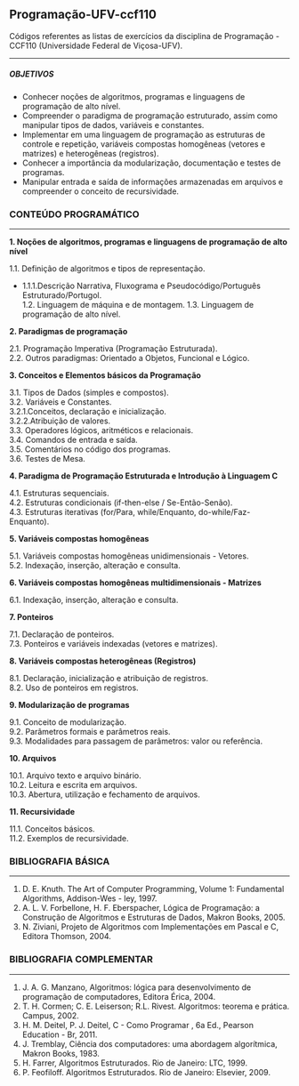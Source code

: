 ## Programação-UFV-ccf110

Códigos referentes as listas de exercícios da disciplina de Programação - CCF110 (Universidade Federal de Viçosa-UFV). 

------
##### OBJETIVOS
* Conhecer noções de algoritmos, programas e linguagens de programação de alto nível.
* Compreender o paradigma de programação estruturado, assim como manipular tipos de dados, variáveis e
constantes.
* Implementar em uma linguagem de programação as estruturas de controle e repetição, variáveis compostas
homogêneas (vetores e matrizes) e heterogêneas (registros).
* Conhecer a importância da modularização, documentação e testes de programas.
* Manipular entrada e saída de informações armazenadas em arquivos e compreender o conceito de recursividade.


### CONTEÚDO PROGRAMÁTICO
------

**1. Noções de algoritmos, programas e linguagens de programação de alto nível** 

  1.1. Definição de algoritmos e tipos de representação.  
  * 1.1.1.Descrição Narrativa, Fluxograma e Pseudocódigo/Português Estruturado/Portugol.   
  1.2. Linguagem de máquina e de montagem. 
  1.3. Linguagem de programação de alto nível. 

**2. Paradigmas de programação**

  2.1. Programação Imperativa (Programação Estruturada).  
  2.2. Outros paradigmas: Orientado a Objetos, Funcional e Lógico. 

**3. Conceitos e Elementos básicos da Programação**
  
  3.1. Tipos de Dados (simples e compostos).   
  3.2. Variáveis e Constantes.   
  3.2.1.Conceitos, declaração e inicialização.   
  3.2.2.Atribuição de valores.   
  3.3. Operadores lógicos, aritméticos e relacionais.  
  3.4. Comandos de entrada e saída.   
  3.5. Comentários no código dos programas.   
  3.6. Testes de Mesa.   

**4. Paradigma de Programação Estruturada e Introdução à Linguagem C**
  
  4.1. Estruturas sequenciais.   
  4.2. Estruturas condicionais (if-then-else / Se-Então-Senão).   
  4.3. Estruturas iterativas (for/Para, while/Enquanto, do-while/Faz-Enquanto).   

**5. Variáveis compostas homogêneas** 
  
  5.1. Variáveis compostas homogêneas unidimensionais - Vetores.   
  5.2. Indexação, inserção, alteração e consulta.   

**6. Variáveis compostas homogêneas multidimensionais - Matrizes**
  
  6.1. Indexação, inserção, alteração e consulta.   

**7. Ponteiros**
  
  7.1. Declaração de ponteiros.   
  7.3. Ponteiros e variáveis indexadas (vetores e matrizes).   

**8. Variáveis compostas heterogêneas (Registros)**
  
  8.1. Declaração, inicialização e atribuição de registros.   
  8.2. Uso de ponteiros em registros.   

**9. Modularização de programas**
  
  9.1. Conceito de modularização.   
  9.2. Parâmetros formais e parâmetros reais.   
  9.3. Modalidades para passagem de parâmetros: valor ou referência.   

**10. Arquivos**
  
  10.1. Arquivo texto e arquivo binário.   
  10.2. Leitura e escrita em arquivos.   
  10.3. Abertura, utilização e fechamento de arquivos.   

**11. Recursividade**
  
  11.1. Conceitos básicos.   
  11.2. Exemplos de recursividade.   

### BIBLIOGRAFIA BÁSICA
------
 
1. D. E. Knuth. The Art of Computer Programming, Volume 1: Fundamental Algorithms, Addison-Wes - ley, 1997.  
2. A. L. V. Forbellone, H. F. Eberspacher, Lógica de Programação: a Construção de Algoritmos e Estruturas de Dados, Makron Books, 2005.
3. N. Ziviani, Projeto de Algoritmos com Implementações em Pascal e C, Editora Thomson, 2004.

### BIBLIOGRAFIA COMPLEMENTAR
------

1. J. A. G. Manzano, Algoritmos: lógica para desenvolvimento de programação de computadores, Editora Érica, 2004.
2. T. H. Cormen; C. E. Leiserson; R.L. Rivest. Algoritmos: teorema e prática. Campus, 2002.
3. H. M. Deitel, P. J. Deitel, C - Como Programar , 6a Ed., Pearson Education - Br, 2011.
4. J. Tremblay, Ciência dos computadores: uma abordagem algorítmica, Makron Books, 1983.
5. H. Farrer, Algoritmos Estruturados. Rio de Janeiro: LTC, 1999.
6. P. Feofiloff. Algoritmos Estruturados. Rio de Janeiro: Elsevier, 2009.

